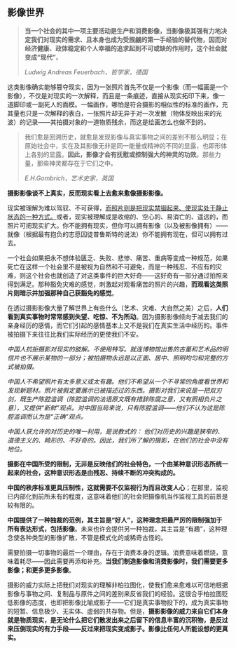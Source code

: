 ## 影像世界

> **当一个社会的其中一项主要活动是生产和消费影像，当影像极其强有力地决定我们对现实的需求、且本身也成为受觊觎的第一手经验的替代物，因而对经济健康、政体稳定和个人幸福的追求起到不可或缺的作用时，这个社会就变成“现代”**。
>
> *Ludwig Andreas Feuerbach，哲学家，德国*

这类影像确实能够篡夺现实，因为一张照片首先不仅是一个影像（而一幅画是一个影像），不仅是对现实的一次解释，而且是一条痕迹，直接从现实拓印下来，像一道脚印或一副死人的面模。一幅画作，哪怕是符合摄影的相似性的标准的画作，充其量也只是一次解释的表白，一张照片却无异于对一次发散（物体反映出来的光波）的记录——其拍摄对象的一道物质残余，而这是绘画怎么也做不到的。

> 我们愈是回溯历史，就愈是发现影像与真实事物之间的差别不那么明显；在原始社会中，实在及其影像无非是同一能量或精神的不同的显露，也即形体上各别的显露。**因此，影像才会有抚慰或控制强大的神灵的功效**。那些力量，那些神灵都存在于它们之中。
>
> *E.H.Gombrich，艺术史家，英国*

**摄影影像谈不上真实，反而现实看上去愈来愈像摄影影像。**

现实被理解为难以驾驭、不可获得，<u>而照片则是把现实禁锢起来、使现实处于静止状态的一种方式。</u>或者，现实被理解成是收缩的、空心的、易消亡的、遥远的，而照片可把现实扩大。你不能拥有现实，但你可以拥有影像（以及被影像拥有）——就像（根据最有抱负的志愿囚徒普鲁斯特的说法）你不能拥有现在，但可以拥有过去。

一个社会如果把永不想体验匮乏、失败、悲惨、痛苦、重病等变成一种规范，<span class="highlight">如果死亡在这样一个社会里不是被视为自然和不可避免，而是一种残忍、不应有的灾难，则这个社会也就创造了对这类事件的巨大好奇——这好奇有一部分通过拍照来得到满足</span>。那种豁免灾难的感觉，刺激起对观看痛苦的照片的兴趣，**而观看这类照片则暗示并加强那种自己获豁免的感觉**。

在透过摄影影像大量了解世界上有些什么（艺术、灾难、大自然之美）之后，**人们看到真实事物时常常感到失望、吃惊、不为所动**。因为摄影影像倾向于减去我们的亲身经历的感情，而它们引起的感情基本上又不是我们在真实生活中经历的。事件被拍摄下来往往比我们实际经历的更使我们不安。

*中国人抗拒摄影对现实的肢解。不使用特写。就连博物馆出售的古董和艺术品的明信片也不展示某物的一部分；被拍摄物永远是以正面、居中、照明均匀和完整的方式被拍摄。*

*中国人不希望照片有太多意义或太有趣。他们不希望从一个不寻常的角度看世界和发现新题材。照片被假定要展示已被描述过的东西。摄影对我们来说是一把双刃剑，既生产陈腔滥调（陈腔滥调的法语原文既有措辞陈腐之意，又有照相负片之意），又提供“新鲜”观点。对中国当局来说，只有陈腔滥调——他们不认为这是陈腔滥调而认为是“正确”观点。*

*中国人获允许的对历史的唯一利用，是说教式的： 他们对历史的兴趣是狭窄的、道德主义的、畸形的、不好奇的。因此，我们所了解的摄影，在他们的社会中没有地位。*

**摄影在中国所受的限制，无非是反映他们的社会特色，一个由某种意识形态所统一起来的社会，这种意识形态是由残忍、持续不断的冲突构成的。**

**中国的秩序标准更具压制性，这就需要不仅监视行为而且改变人心**；在那里，监视已内部化到前所未有的程度，这意味着他们的社会把摄像机当作监视工具的前景是较有限的。

**中国提供了一种独裁的范例，其主旨是“好人”，这种理念把最严厉的限制强加于所有表达形式，包括影像**。未来也许会提供另一种独裁，其主旨是“有趣”，这种理念使各种类型的影像扩散，不管是模式化的或稀奇古怪的。

需要拍摄一切事物的最后一个理由，存在于消费本身的逻辑。消费意味着燃烧，意味着耗尽——因此需要再添和补充。**当我们制造影像和消费影像时，我们需要更多影像；和更多更多影像**。

摄影的威力实际上把我们对现实的理解非柏拉图化，使我们愈来愈难以可信地根据影像与事物之间、复制品与原件之间的差别来反省我们的经验。这很合乎柏拉图贬低影像的态度，也即把影像比喻成影子——它们是真实事物投下的，成为真实事物的短暂、信息极少、无实体、虚弱的共存物。但是，**摄影影像的威力来自它们本身就是物质现实，是无论什么把它们散发出来之后留下的信息丰富的沉积物，是反过来压倒现实的有力手段——反过来把现实变成影子。影像比任何人所能设想的更真实。**